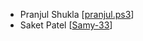   * Pranjul Shukla [<a href="https://www.github.com/pranjul.ps3/">pranjul.ps3</a>]  
  * Saket Patel [<a href="https://www.github.com/Samy-33/">Samy-33</a>]